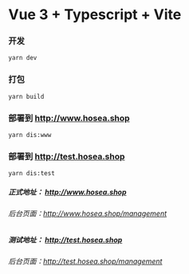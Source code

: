 # Vue 3 + Typescript + Vite

### 开发

`yarn dev`

### 打包

`yarn build`

### 部署到 http://www.hosea.shop

`yarn dis:www`

### 部署到 http://test.hosea.shop

`yarn dis:test`

##### 正式地址： http://www.hosea.shop

###### 后台页面：http://www.hosea.shop/management

##### 测试地址： http://test.hosea.shop

###### 后台页面：http://test.hosea.shop/management
